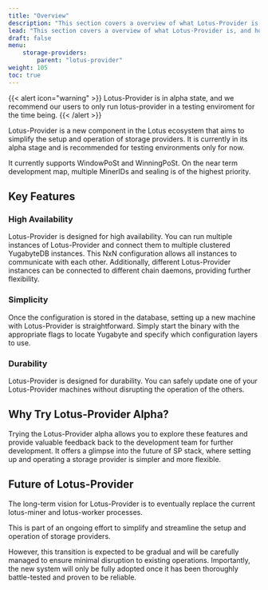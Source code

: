 ```yaml
---
title: "Overview"
description: "This section covers a overview of what Lotus-Provider is, and how it relates to the Lotus-Miner"
lead: "This section covers a overview of what Lotus-Provider is, and how it relates to the Lotus-Miner"
draft: false
menu:
    storage-providers:
        parent: "lotus-provider"
weight: 105
toc: true
---
```


{{< alert icon="warning" >}}
Lotus-Provider is in alpha state, and we recommend our users to only run lotus-provider in a testing enviroment for the time being.
{{< /alert >}}

Lotus-Provider is a new component in the Lotus ecosystem that aims to simplify the setup and operation of storage providers. It is currently in its alpha stage and is recommended for testing environments only for now.

It currently supports WindowPoSt and WinningPoSt. On the near term development map, multiple MinerIDs and sealing is of the highest priority. 

## Key Features

### High Availability

Lotus-Provider is designed for high availability. You can run multiple instances of Lotus-Provider and connect them to multiple clustered YugabyteDB instances. This NxN configuration allows all instances to communicate with each other. Additionally, different Lotus-Provider instances can be connected to different chain daemons, providing further flexibility.

### Simplicity

Once the configuration is stored in the database, setting up a new machine with Lotus-Provider is straightforward. Simply start the binary with the appropriate flags to locate Yugabyte and specify which configuration layers to use.

### Durability

Lotus-Provider is designed for durability. You can safely update one of your Lotus-Provider machines without disrupting the operation of the others.

## Why Try Lotus-Provider Alpha?

Trying the Lotus-Provider alpha allows you to explore these features and provide valuable feedback back to the development team for further development. It offers a glimpse into the future of SP stack, where setting up and operating a storage provider is simpler and more flexible.

## Future of Lotus-Provider

The long-term vision for Lotus-Provider is to eventually replace the current lotus-miner and lotus-worker processes.

This is part of an ongoing effort to simplify and streamline the setup and operation of storage providers.

However, this transition is expected to be gradual and will be carefully managed to ensure minimal disruption to existing operations. Importantly, the new system will only be fully adopted once it has been thoroughly battle-tested and proven to be reliable.